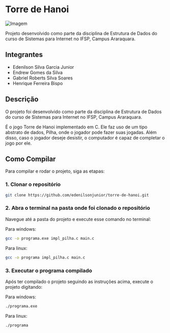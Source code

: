 # Torre de Hanoi

![Imagem](https://github.com/edenilsonjunior/torre-de-hanoi/assets/110670578/bbac9cc2-fa7d-4465-9f04-002a6ba44b35)

Projeto desenvolvido como parte da disciplina de Estrutura de Dados do curso de Sistemas para Internet no IFSP, Campus Araraquara.

## Integrantes

- Edenilson Silva Garcia Junior
- Endrew Gomes da Silva
- Gabriel Roberts Silva Soares
- Henrique Ferreira Bispo

## Descrição

O projeto foi desenvolvido como parte da disciplina de Estrutura de Dados do curso de Sistemas para Internet no IFSP, Campus Araraquara.

É o jogo Torre de Hanoi implementado em C. Ele faz uso de um tipo abstrato de dados, Pilha, onde o jogador pode fazer suas jogadas. Além disso, caso o jogador deseje desistir, o computador é capaz de completar o jogo por ele.

## Como Compilar

Para compilar e rodar o projeto, siga as etapas:

### 1. Clonar o repositório

```bash
git clone https://github.com/edenilsonjunior/torre-de-hanoi.git
```

### 2. Abra o terminal na pasta onde foi clonado o repositório

Navegue até a pasta do projeto e execute esse comando no terminal:

Para windows:
```bash
gcc -o programa.exe impl_pilha.c main.c
```

Para linux:
```bash
gcc -o programa impl_pilha.c main.c
```

### 3. Executar o programa compilado

Após ter compilado o projeto seguindo as instruções acima, execute o projeto digitando:

Para windows:
```bash
./programa.exe
```

Para linux:
```bash
./programa
```